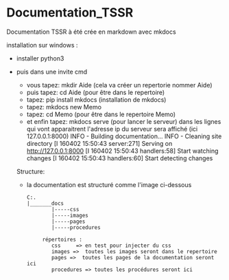 # Documentation_TSSR

Documentation TSSR à été crée en markdown avec mkdocs

installation sur windows : 
- installer python3
- puis dans une invite cmd
    - vous tapez:   mkdir Aide  (cela va créer un repertorie nommer Aide)
    - puis tapez: cd Aide (pour être dans le repertoire)
    - tapez: pip install mkdocs   (installation de mkdocs)
    - tapez: mkdocs new Memo
    - tapez: cd Memo  (pour être dans le repertoire Memo)
    - et enfin tapez: mkdocs serve    (pour lancer le serveur)
            dans les lignes qui vont apparaitrent l'adresse ip du serveur sera affiché  (ici 127.0.0.1:8000)
            INFO    -  Building documentation...
             INFO    -  Cleaning site directory
             [I 160402 15:50:43 server:271] Serving on http://127.0.0.1:8000
             [I 160402 15:50:43 handlers:58] Start watching changes
             [I 160402 15:50:43 handlers:60] Start detecting changes

  Structure:
  - la documentation est structuré comme l'image ci-dessous
 
        C:.
        |_______docs
                |-----css
                |-----images
                |-----pages
                |-----procedures

             répertoires :
                css     => en test pour injecter du css
                images =>  toutes les images seront dans le repertoire
                pages =>  toutes les pages de la documentation seront ici
                procedures => toutes les procédures seront ici
